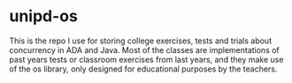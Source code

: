 unipd-os
========

This is the repo I use for storing college exercises, tests and trials about concurrency in ADA and Java. Most of the classes are implementations of past years tests or classroom exercises from last years, and they make use of the os library, only designed for educational purposes by the teachers.
